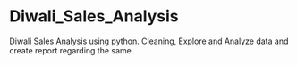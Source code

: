 # Diwali_Sales_Analysis
Diwali Sales Analysis using python. Cleaning, Explore and Analyze data and create report regarding the same.

